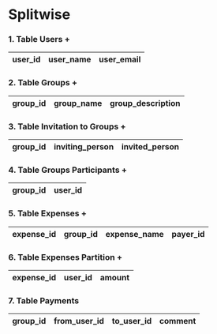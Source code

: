 # Splitwise

### 1. Table Users +

| user_id | user_name | user_email |
|---------|-----------|------------|

### 2. Table Groups +

| group_id | group_name | group_description |
|----------|------------|-------------------|


### 3. Table Invitation to Groups +

| group_id | inviting_person | invited_person |
|----------|-----------------|----------------|

### 4. Table Groups Participants +

| group_id | user_id |
|----------|---------|

### 5. Table Expenses +

| expense_id | group_id | expense_name | payer_id |
|------------|----------|--------------|----------|

### 6. Table Expenses Partition +

| expense_id | user_id | amount |
|------------|---------|--------|

### 7. Table Payments

| group_id | from_user_id | to_user_id | comment |
|----------|--------------|------------|---------|




